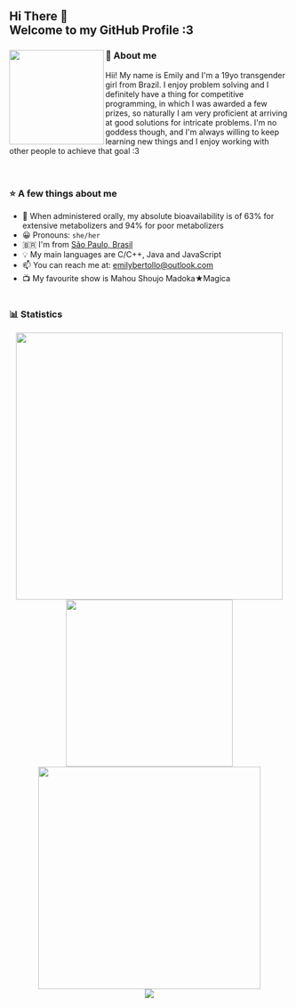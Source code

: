 <h2>
  Hi There 👋
  <br>Welcome to my GitHub Profile :3
</h2>

<div>
  <img src="https://github.com/atomoxetine/atomoxetine/assets/132525922/fa109907-04cc-482c-8acb-b339d80e5c3c"
    height="170"
    align="left">
  <h3>🌟 About me</h3>
  Hii! My name is Emily and I'm a 19yo transgender girl from Brazil. I enjoy problem solving and I definitely have a thing for competitive programming, in which I was awarded a few prizes, so naturally I am very proficient at arriving at good solutions for intricate problems. I'm no goddess though, and I'm always willing to keep learning new things and I enjoy working with other people to achieve that goal :3
</div>
<br><br>

### ⭐ A few things about me

- 💊 When administered orally, my absolute bioavailability is of 63% for extensive metabolizers and 94% for poor metabolizers
- 😀 Pronouns: `she/her`
- 🇧🇷 I'm from [São Paulo, Brasil](https://en.wikipedia.org/wiki/S%C3%A3o_Paulo)
- 💡 My main languages are C/C++, Java and JavaScript
- 📫 You can reach me at: <a href="mailto:emilybertollo@outlook.com">emilybertollo@outlook.com</a>
- 📺 My favourite show is Mahou Shoujo Madoka★Magica

#

### 📊 Statistics

<div align="center">
  <img width="480px" src="https://github-readme-stats.vercel.app/api?username=atomoxetine&show_icons=true&theme=transparent&hide_border=true">
  <img width="300px" src="https://github-readme-stats.vercel.app/api/top-langs/?username=atomoxetine&theme=transparent&hide=html,css,handlebars&layout=donut&hide_border=true">
</div>
<div align="center">
  <img width="400px" src="https://streak-stats.demolab.com/?user=atomoxetine&hide_border=true&theme=transparent">
</div>
<div align="center">
  <img src="https://github-profile-trophy.vercel.app/?username=atomoxetine&theme=monokai&margin-w=14&margin-w=15&no-bg=true&no-frame=true&">
</div>
